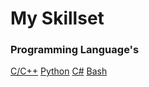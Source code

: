 # My Skillset

### Programming Language's
[C/C++](https://cplusplus.com)
[Python](https://www.python.org)
[C#](https://learn.microsoft.com/en-us/dotnet/csharp/)
[Bash](https://www.gnu.org/software/bash/)
